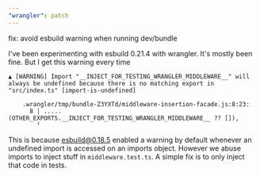 ```yaml
---
"wrangler": patch
---
```


fix: avoid esbuild warning when running dev/bundle

I've been experimenting with esbuild 0.21.4 with wrangler. It's mostly been fine. But I get this warning every time

```
▲ [WARNING] Import "__INJECT_FOR_TESTING_WRANGLER_MIDDLEWARE__" will always be undefined because there is no matching export in "src/index.ts" [import-is-undefined]

    .wrangler/tmp/bundle-Z3YXTd/middleware-insertion-facade.js:8:23:
      8 │ .....(OTHER_EXPORTS.__INJECT_FOR_TESTING_WRANGLER_MIDDLEWARE__ ?? []),
        ╵
```

This is because esbuild@0.18.5 enabled a warning by default whenever an undefined import is accessed on an imports object. However we abuse imports to inject stuff in `middleware.test.ts`. A simple fix is to only inject that code in tests.
